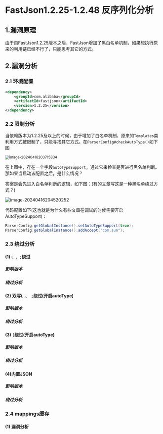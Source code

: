 # FastJson1.2.25-1.2.48 反序列化分析

## 1.漏洞原理

由于自FastJson1.2.25版本之后，FastJson增加了黑白名单机制，如果想执行原来的利用链已经不行了，只能思考其它的方式。

## 2.漏洞分析

### 2.1 环境配置

```xml
<dependency>
    <groupId>com.alibaba</groupId>
    <artifactId>fastjson</artifactId>
    <version>1.2.25</version>
</dependency>
```

### 2.2 限制分析

当依赖版本为1.2.25及以上的时候，由于增加了白名单机制，原来的`Templates`类利用方式被限制了，只能寻找其它方式。在`ParserConfig#checkAutoType()`如下图

<img src="./img/image-20240416203715834.png" alt="image-20240416203715834" style="zoom:83%;text-align=center;" />

在上图中，存在一个字段`autoTypeSupport`，通过它来检查是否进行黑名单判断。那如果当启动该配置之后，是什么情况？

答案是会先进入白名单判断的逻辑，如下图：(有的文章写这是一种黑名单绕过方式？)

<img src="./img/image-20240416204520252.png" alt="image-20240416204520252" style="text-align=center;" />

代码配置如下(这也就是为什么有些文章在调试的时候需要开启AutoTypeSupport)：

```java
ParserConfig.getGlobalInstance().setAutoTypeSupport(true);
ParserConfig.getGlobalInstance().addAccept("com.sun");
```

### 2.3 绕过分析

#### (1) `L 、;`绕过

##### 影响版本

##### 绕过分析

#### (2) 双写`L 、 ;`绕过(开启autoType)

##### 影响版本

##### 绕过分析

#### (3) `[`绕过(开启autoType)

##### 影响版本

##### 绕过分析

#### (4)内置JSON

##### 影响版本

##### 绕过分析

### 2.4 mappings缓存

#### (1) 漏洞分析

